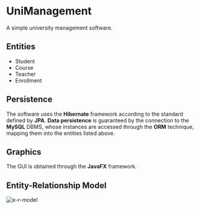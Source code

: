 # UniManagement
A simple university management software.

## Entities
* Student
* Course
* Teacher
* Enrollment

## Persistence
The software uses the **Hibernate** framework according to the standard defined by **JPA**. **Data persistence** is guaranteed by the connection to the **MySQL** DBMS, whose instances are accessed through the **ORM** technique, mapping them into the entities listed above.

## Graphics
The GUI is obtained through the **JavaFX** framework.

## Entity-Relationship Model
![e-r-model](https://github.com/user-attachments/assets/a3674616-dc51-4df4-a598-5c4d85f0eaf5)
